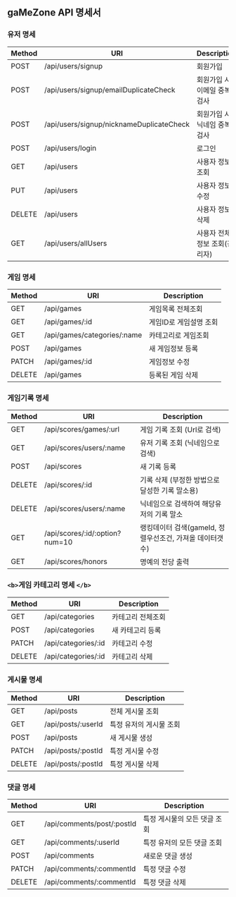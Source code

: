 ## gaMeZone API 명세서

### **유저 명세**

| Method | URI                                      | Description                   |
| ------ | ---------------------------------------- | ----------------------------- |
| POST   | /api/users/signup                        | 회원가입                      |
| POST   | /api/users/signup/emailDuplicateCheck    | 회원가입 시 이메일 중복검사   |
| POST   | /api/users/signup/nicknameDuplicateCheck | 회원가입 시 닉네임 중복검사   |
| POST   | /api/users/login                         | 로그인                        |
| GET    | /api/users                               | 사용자 정보 조회              |
| PUT    | /api/users                               | 사용자 정보 수정              |
| DELETE | /api/users                               | 사용자 정보 삭제              |
| GET    | /api/users/allUsers                      | 사용자 전체 정보 조회(관리자) |

### 게임 명세

| Method | URI                         | Description             |
| ------ | --------------------------- | ----------------------- |
| GET    | /api/games                  | 게임목록 전체조회       |
| GET    | /api/games/:id              | 게임ID로 게임설명 조회 |
| GET    | /api/games/categories/:name | 카테고리로 게임조회     |
| POST   | /api/games                  | 새 게임정보 등록        |
| PATCH  | /api/games/:id              | 게임정보 수정           |
| DELETE | /api/games                  | 등록된 게임 삭제        |

### 게임기록 명세

| Method | URI                            | Description                                              |
| ------ | ------------------------------ | -------------------------------------------------------- |
| GET    | /api/scores/games/:url         | 게임 기록 조회 (Url로 검색)                              |
| GET    | /api/scores/users/:name        | 유저 기록 조회 (닉네임으로 검색)                         |
| POST   | /api/scores                    | 새 기록 등록                                             |
| DELETE | /api/scores/:id                | 기록 삭제 (부정한 방법으로 달성한 기록 말소용)           |
| DELETE | /api/scores/users/:name        | 닉네임으로 검색하여 해당유저의 기록 말소                 |
| GET    | /api/scores/:id/:option?num=10 | 랭킹데이터 검색(gameId, 정렬우선조건, 가져올 데이터갯수) |
| GET    | /api/scores/honors             | 명예의 전당 출력                                         |

### `<b>`게임 카테고리 명세 `</b>`

| Method | URI                 | Description       |
| ------ | ------------------- | ----------------- |
| GET    | /api/categories     | 카테고리 전체조회 |
| POST   | /api/categories     | 새 카테고리 등록  |
| PATCH  | /api/categories/:id | 카테고리 수정     |
| DELETE | /api/categories/:id | 카테고리 삭제     |

### 게시물 명세

| Method | URI                | Description             |
| ------ | ------------------ | ----------------------- |
| GET    | /api/posts         | 전체 게시물 조회        |
| GET    | /api/posts/:userId | 특정 유저의 게시물 조회 |
| POST   | /api/posts         | 새 게시물 생성          |
| PATCH  | /api/posts/:postId | 특정 게시물 수정        |
| DELETE | /api/posts/:postId | 특정 게시물 삭제        |

### 댓글 명세

| Method | URI                        | Description                  |
| ------ | -------------------------- | ---------------------------- |
| GET    | /api/comments/post/:postId | 특정 게시물의 모든 댓글 조회 |
| GET    | /api/comments/:userId      | 특정 유저의 모든 댓글 조회   |
| POST   | /api/comments              | 새로운 댓글 생성             |
| PATCH  | /api/comments/:commentId   | 특정 댓글 수정               |
| DELETE | /api/comments/:commentId   | 특정 댓글 삭제               |

